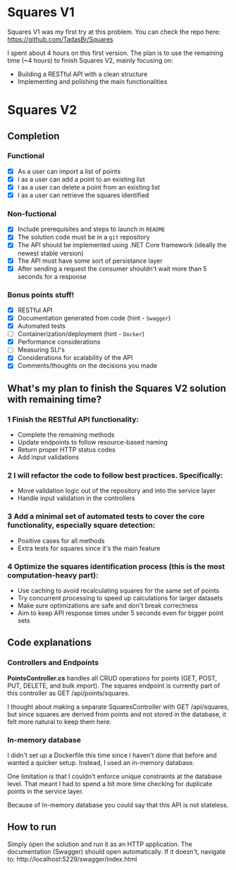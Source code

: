 # Squares V1
Squares V1 was my first try at this problem. You can check the repo here: https://github.com/TadasBr/Squares

I spent about 4 hours on this first version. The plan is to use the remaining time (~4 hours) to finish Squares V2, mainly focusing on:
* Building a RESTful API with a clean structure
* Implementing and polishing the main functionalities

# Squares V2
## Completion
### Functional
- [x] As a user can import a list of points
- [x] I as a user can add a point to an existing list 
- [x] I as a user can delete a point from an existing list
- [x] I as a user can retrieve the squares identified

### Non-fuctional
- [x] Include prerequisites and steps to launch in `README`
- [x] The solution code must be in a `git` repository
- [x] The API should be implemented using .NET Core framework (ideally the newest stable version)
- [x] The API must have some sort of persistance layer
- [x] After sending a request the consumer shouldn't wait more than 5 seconds for a response

### Bonus points stuff!
- [x] RESTful API
- [x] Documentation generated from code (hint - `Swagger`)
- [x] Automated tests
- [ ] Containerization/deployment (hint - `Docker`)
- [x] Performance considerations
- [ ] Measuring SLI's
- [x] Considerations for scalability of the API
- [x] Comments/thoughts on the decisions you made

## What's my plan to finish the Squares V2 solution with remaining time?
### 1 Finish the RESTful API functionality:
* Complete the remaining methods
* Update endpoints to follow resource-based naming
* Return proper HTTP status codes
* Add input validations

### 2 I will refactor the code to follow best practices. Specifically:
* Move validation logic out of the repository and into the service layer
* Handle input validation in the controllers

### 3 Add a minimal set of automated tests to cover the core functionality, especially square detection:
* Positive cases for all methods
* Extra tests for squares since it's the main feature

### 4 Optimize the squares identification process (this is the most computation-heavy part):
* Use caching to avoid recalculating squares for the same set of points
* Try concurrent processing to speed up calculations for larger datasets
* Make sure optimizations are safe and don't break correctness
* Aim to keep API response times under 5 seconds even for bigger point sets

## Code explanations
### Controllers and Endpoints
**PointsController.cs** handles all CRUD operations for points (GET, POST, PUT, DELETE, and bulk import). The squares endpoint is currently part of this controller as GET /api/points/squares.

I thought about making a separate SquaresController with GET /api/squares, but since squares are derived from points and not stored in the database, it felt more natural to keep them here.

### In-memory database
I didn't set up a Dockerfile this time since I haven't done that before and wanted a quicker setup. Instead, I used an in-memory database.

One limitation is that I couldn't enforce unique constraints at the database level. That meant I had to spend a bit more time checking for duplicate points in the service layer.

Because of In-memory database you could say that this API is not stateless.

## How to run
Simply open the solution and run it as an HTTP application. The documentation (Swagger) should open automatically. If it doesn't, navigate to: http://localhost:5229/swagger/index.html